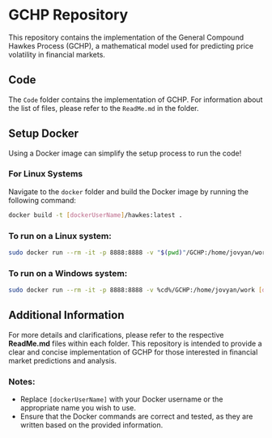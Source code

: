 # GCHP Repository

This repository contains the implementation of the General Compound Hawkes Process (GCHP), a mathematical model used for predicting price volatility in financial markets.

## Code
The `Code` folder contains the implementation of GCHP. For information about the list of files, please refer to the `ReadMe.md` in the folder.

## Setup Docker
Using a Docker image can simplify the setup process to run the code!

### For Linux Systems
Navigate to the `docker` folder and build the Docker image by running the following command:
```sh
docker build -t [dockerUserName]/hawkes:latest .
```
### To run on a Linux system:
```sh
sudo docker run --rm -it -p 8888:8888 -v "$(pwd)"/GCHP:/home/jovyan/work [dockerUserName]/hawkes:latest /bin/bash
```
### To run on a Windows system:
```sh
sudo docker run --rm -it -p 8888:8888 -v %cd%/GCHP:/home/jovyan/work [dockerUserName]/hawkes:latest /bin/bash
```
## Additional Information
For more details and clarifications, please refer to the respective **ReadMe.md** files within each folder. This repository is intended to provide a clear and concise implementation of GCHP for those interested in financial market predictions and analysis.

### Notes:
- Replace `[dockerUserName]` with your Docker username or the appropriate name you wish to use.
- Ensure that the Docker commands are correct and tested, as they are written based on the provided information.



